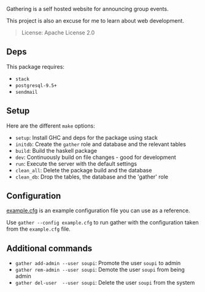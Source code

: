 Gathering is a self hosted website for announcing group events.

This project is also an excuse for me to learn about web development. 



> License: Apache License 2.0

## Deps

This package requires:

- `stack`
- `postgresql-9.5+`
- `sendmail`

## Setup

Here are the different `make` options:

- `setup`: Install GHC and deps for the package using stack
- `initdb`: Create the `gather` role and database and the relevant tables
- `build`: Build the haskell package
- `dev`: Continuously build on file changes - good for development
- `run`: Execute the server with the default settings
- `clean_all`: Delete the package build and the database
- `clean_db`: Drop the tables, the database and the 'gather' role

## Configuration

[example.cfg](example.cfg) is an example configuration file you can use as a reference.

Use `gather --config example.cfg` to run gather with the configuration taken from the `example.cfg` file.

## Additional commands

- `gather add-admin --user soupi`: Promote the user `soupi` to admin
- `gather rem-admin --user soupi`: Demote  the user `soupi` from being admin
- `gather del-user  --user soupi`: Delete  the user `soupi` from the system

